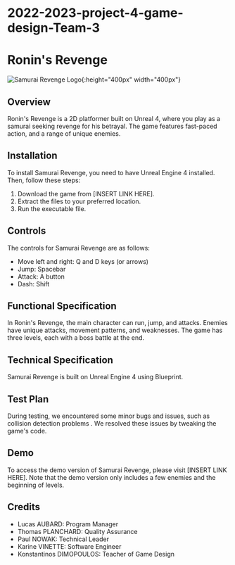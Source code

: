 # 2022-2023-project-4-game-design-Team-3

# Ronin's Revenge

![Samurai Revenge Logo](samurai_revenge.png){:height="400px" width="400px"}


## Overview

Ronin's Revenge is a 2D platformer built on Unreal 4, where you play as a samurai seeking revenge for his betrayal. The game features fast-paced action, and a range of unique enemies.

## Installation

To install Samurai Revenge, you need to have Unreal Engine 4 installed. Then, follow these steps:

1. Download the game from [INSERT LINK HERE].
2. Extract the files to your preferred location.
3. Run the executable file.

## Controls

The controls for Samurai Revenge are as follows:

- Move left and right: Q and D keys (or arrows)
- Jump: Spacebar 
- Attack: A button
- Dash: Shift

## Functional Specification

In Ronin's Revenge, the main character can run, jump, and attacks. Enemies have unique attacks, movement patterns, and weaknesses. The game has three levels, each with a boss battle at the end.

## Technical Specification

Samurai Revenge is built on Unreal Engine 4 using Blueprint. 

## Test Plan

During testing, we encountered some minor bugs and issues, such as collision detection problems . We resolved these issues by tweaking the game's code.

## Demo

To access the demo version of Samurai Revenge, please visit [INSERT LINK HERE]. Note that the demo version only includes a few enemies and the beginning of levels.

## Credits

- Lucas AUBARD: Program Manager
- Thomas PLANCHARD: Quality Assurance
- Paul NOWAK: Technical Leader
- Karine VINETTE: Software Engineer
- Konstantinos DIMOPOULOS: Teacher of Game Design

